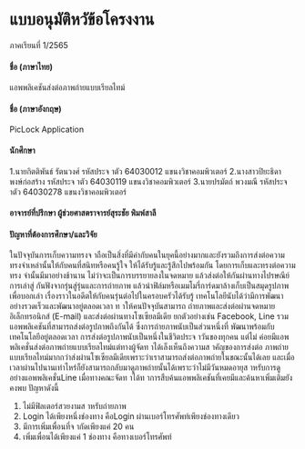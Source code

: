 # แบบอนุมัติหวัข้อโครงงาน
ภาคเรียนที่ 1/2565
#### ชื่อ (ภาษาไทย)
แอพพลิเคชันส่งต่อภาพถ่ายแบบเรียลไทม์
#### ชื่อ (ภาษาอังกฤษ)
PicLock Application
#### นักศึกษา
1.นายกิตติพันธ์ รัตนวงศ์ รหัสประจ าตัว 64030012 แขนงวิชาคอมพิวเตอร์
2.นางสาวปิยะธิดา พงษ์ก่อสร้าง รหัสประจ าตัว 64030119 แขนงวิชาคอมพิวเตอร์
3.นายปรมัตถ์ พวงมณี รหัสประจ าตัว 64030278 แขนงวิชาคอมพิวเตอร์
#### อาจารย์ที่ปรึกษา ผู้ช่วยศาสตราจารย์สุระชัย พิมพ์สาลี
#### ปัญหาที่ต้องการศึกษา/และวิจัย
ในปัจจุบันการเก็บความทรงจ าถือเป็นสิ่งที่มีค่ากับคนในยุคนี้อย่างมากและยังรวมถึงการส่งต่อความ
ทรงจำเหล่านั้นให้กับคนที่สนิทหรือคนรู้ใจ ให้ได้รับรู้และรู้สึกไปพร้อมกัน โดยการเก็บและทรงต่อความทรง
จำนั้นมีมาอย่างช้านาน ไม่ว่าจะเป็นการบรรยายลงในจดหมาย แล้วส่งต่อให้กันผ่านทางไปรษณีย์ การเล่าสู่
กันฟังจากรุ่นสู่รุ่นและการถ่ายภาพ แล้วนำฟิล์มหรือเมมโมรี่การ์ดมาล้างเก็บเป็นสมุดรูปภาพ เพื่อบอกเล่า
เรื่องราวในอดีตให้กับคนรุ่นต่อไปในครอบครัวได้รับรู้
เทคโนโลยีนับได้ว่ามีการพัฒนาอย่างรวดเร็วและพัฒนาอยู่ตลอดเวลา ท าให้คนปัจจุบันสามารถ
ถ่ายภาพและส่งต่อผ่านจดหมายอิเล็กทรอนิกส์ (E-mail) และส่งต่อผ่านทางโซเซียลมีเดีย ยกตัวอย่างเช่น
Facebook, Line รวมแอพพลิเคชันที่สามารถส่งต่อรูปภาพถึงกันได้ ซึ่งการถ่ายภาพนับเป็นส่วนหนึ่งที่
พัฒนาพร้อมกับเทคโนโลยีอยู่ตลอดเวลา การส่งต่อรูปภาพนับเป็นหนึ่งในชีวิตประจ าวันของทุกคน แต่ไม่
ค่อยมีแอพพลิเคชั่นส่งต่อภาพถ่ายแบบเรียลไทม์แต่ทางผู้จัดท าได้เล็งเห็นถึงความส าคัญของการส่งต่อ
ภาพถ่ายแบบเรียลไทม์มากกว่าส่งผ่านโซเซียลมีเดียเพราะว่าเราสามารถส่งต่อภาพถ่ายในขณะนั้นได้เลย
และเมื่อเวลาผ่านไปนานเท่าไหร่ก็ยังสามารถกลับมาดูภาพถ่ายนั้นได้เพราะว่าไม่มีวันหมดอายุส าหรับการดู
อย่างแอพพลิเคชั่นLine เมื่อทางคณะจัดท าได้ท าการสืบค้นแอพพลิเคชันที่เคยมีและค้นหาเพิ่มเติมยังคงพบ
ปัญหาดังนี้
1. ไม่มีฟิลเตอร์สวยงามส าหรับถ่ายภาพ
2. Login ได้เพียงหนึ่งช่องทาง คือLogin ผ่านเบอร์โทรศัพท์เพียงช่องทางเดียว
3. มีการเพิ่มเพื่อนที่จ ากัดเพียงแค่ 20 คน
4. เพิ่มเพื่อนได้เพียงแค่ 1 ช่องทาง คือทางเบอร์โทรศัพท์
